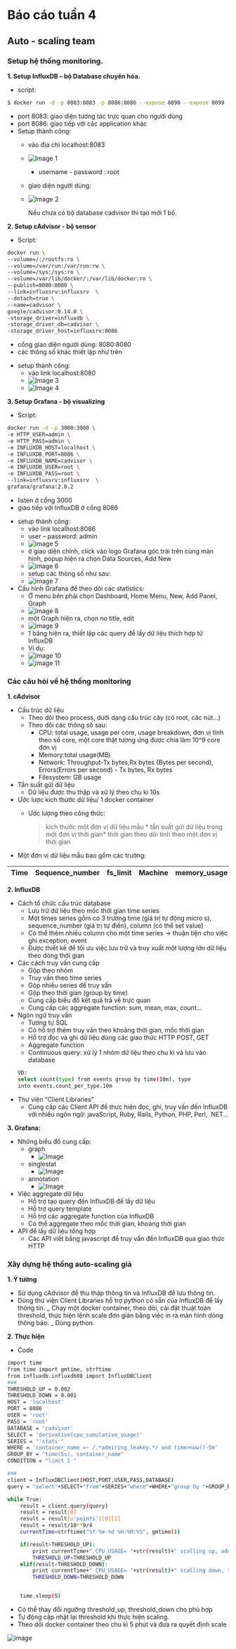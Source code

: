 # Báo cáo tuần 4
## Auto - scaling team
### Setup hệ thống monitoring.
**1. Setup InfluxDB – bộ Database chuyên hóa.**
- script:
```sh
$ docker run -d -p 8083:8083 -p 8086:8086 --expose 8090 --expose 8099 -e     PRE_CREATE_DB=cadvisor --name influxsrv tutum/influxdb:0.8.8
```
- port 8083: giao diện tương tác trực quan cho người dùng
- port 8086: giao tiếp với các application khác
- Setup thành công:
    + vào địa chỉ localhost:8083
    + ![Image 1](https://github.com/tranhuucuong91/autoscaling/blob/master/docs/learning-by-doing/week04-docker-monitoring/images/1.png)
        - username - password : root
    +  giao diện người dùng: 
    + ![Image 2](https://github.com/tranhuucuong91/autoscaling/blob/master/docs/learning-by-doing/week04-docker-monitoring/images/2.png)
    
        Nếu chưa có bộ database cadvisor  thì tạo mới 1 bộ.

**2. Setup cAdvisor - bộ sensor**
- Script:
```sh
docker run \
--volume=/:/rootfs:ro \
--volume=/var/run:/var/run:rw \
--volume=/sys:/sys:ro \
--volume=/var/lib/docker/:/var/lib/docker:ro \
--publish=8080:8080 \
--link=influxsrv:influxsrv	\
--detach=true \
--name=cadvisor \
google/cadvisor:0.14.0 \
-storage_driver=influxdb \
-storage_driver_db=cadvisor \
-storage_driver_host=influxsrv:8086
```
+ cổng giao diện người dùng: 8080:8080
+ các thông số khác thiết lập như trên
- setup thành công:
    + vào link localhost:8080
    + ![Image 3](https://github.com/tranhuucuong91/autoscaling/blob/master/docs/learning-by-doing/week04-docker-monitoring/images/3.png)
    + ![Image 4](https://github.com/tranhuucuong91/autoscaling/blob/master/docs/learning-by-doing/week04-docker-monitoring/images/4.png)
    
**3. Setup Grafana - bộ visualizing**
- Script: 
```sh
docker run -d -p 3000:3000 \
-e HTTP_USER=admin \
-e HTTP_PASS=admin \
-e INFLUXDB_HOST=localhost \
-e INFLUXDB_PORT=8086 \
-e INFLUXDB_NAME=cadvisor \
-e INFLUXDB_USER=root \
-e INFLUXDB_PASS=root \
--link=influxsrv:influxsrv	\
grafana/grafana:2.0.2
```
+ listen ở cổng 3000
+ giao tiếp với InfluxDB ở cổng 8086
- setup thành công:
    + vào link localhost:8086
    + user – password: admin
    + ![image 5](https://github.com/tranhuucuong91/autoscaling/blob/master/docs/learning-by-doing/week04-docker-monitoring/images/5.png)
    + ở giao diện chính, click vào logo Grafana góc trái trên cùng màn hình, popup hiện ra chọn Data Sources, Add New
    + ![image 6](https://github.com/tranhuucuong91/autoscaling/blob/master/docs/learning-by-doing/week04-docker-monitoring/images/6.png)
    + setup các thông số như sau:
    + ![image 7](https://github.com/tranhuucuong91/autoscaling/blob/master/docs/learning-by-doing/week04-docker-monitoring/images/7.png)    
- Cấu hình Grafana để theo dõi các statistics:
    + Ở menu bên phải chọn Dashboard,  Home Menu, New, Add Panel, Graph
    + ![image 8](https://github.com/tranhuucuong91/autoscaling/blob/master/docs/learning-by-doing/week04-docker-monitoring/images/8.png)      
    + một Graph hiện ra, chọn no title, edit
    + ![image 9](https://github.com/tranhuucuong91/autoscaling/blob/master/docs/learning-by-doing/week04-docker-monitoring/images/9.png)      
    + 1 bảng hiện ra, thiết lập các query  để lấy dữ liệu thích hợp từ InfluxDB
    + Ví dụ:
    + ![image 10](https://github.com/tranhuucuong91/autoscaling/blob/master/docs/learning-by-doing/week04-docker-monitoring/images/10.png)      
    + ![image 11](https://github.com/tranhuucuong91/autoscaling/blob/master/docs/learning-by-doing/week04-docker-monitoring/images/11.png)      
    
### Các câu hỏi về hệ thống monitoring
**1. cAdvisor**
- Cấu trúc dữ liệu
    + Theo dõi theo process, dưới dạng cấu trúc cây (có root, các nút...)
    + Theo dõi các thông số sau:
        + CPU: total usage, usage per core, usage breakdown, đơn vị tính theo số core, một core thật tương ứng được chia làm 10^9 core đơn vị
        + Memory:total usage(MB)
        + Network: Throughput-Tx bytes,Rx bytes (Bytes per second), Errors(Errors per second) - Tx bytes, Rx bytes
        + Filesystem: GB usage
- Tần suất gửi dữ liệu
    + Dữ liệu được thu thập và xử lý theo chu kì 10s
- Ước lược kích thước dữ liệu/ 1 docker container
    + Ước lượng theo công thức:
    
        >kích thước một đơn vị dữ liệu mẫu * tần suất gửi dữ liệu trong một đơn vị thời gian* thời gian theo dõi tính theo một đơn vị thời gian
+ Một đơn vị dữ liệu mẫu bao gồm các trường:

Time|Sequence_number|fs_limit|Machine|memory_usage|container_name|cpu_cumulative_usage|memory_working_set|rx_bytes|tx_errors|tx_bytes|fs_device|rx_errors|fs_usage
--|--|--|--|--|--|--|--|--|--|--|--|--|--|

**2. InfluxDB**
- Cách tổ chức cấu trúc database
    + Lưu trữ dữ liệu theo mốc thời gian time series
    + Một times series gồm có 3 trường time (giá trị tự động micro s), sequence_number (giá trị tự điền), column (có thể set value)
    + Có thể thêm nhiều column cho một time series → thuận tiện cho việc ghi exception, event
    + Được thiết kế để tối ưu việc lưu trữ và truy xuất một lượng lớn dữ liệu theo dòng thời gian
- Các cách truy vấn cung cấp
    + Gộp theo nhóm
    + Truy vấn theo time series
    + Gộp nhiều series để truy vấn
    + Gộp theo thời gian (group by time)
    + Cung cấp biểu đồ kết quả trả về trực quan
    + Cung cấp các aggregate function: sum, mean, max, count...
- Ngôn ngữ truy vấn
    + Tương tự SQL
    + Có hỗ trợ thêm truy vấn theo khoảng thời gian, mốc thời gian
    + Hỗ trợ đọc và ghi dữ liệu dùng các giao thức HTTP POST, GET
    + Aggregate function
    + Continuous query: xử lý 1 nhóm dữ liệu theo chu kì và lưu vào database
    ```sh
    VD:
    select count(type) from events group by time(10m), type 
    into events.count_per_type.10m
    ```
- Thư viện “Client Libraries”
    + Cung cấp các Client API để thực hiện đọc, ghi, truy vấn đến InfluxDB với nhiều ngôn ngữ:
    javaScript, Ruby, Rails, Python, PHP, Perl, .NET... 

**3. Grafana:**
- Những biểu đồ cung cấp:
    + graph
        + ![Image](https://github.com/tranhuucuong91/autoscaling/blob/master/docs/learning-by-doing/week04-docker-monitoring/images/12.png)
    + singlestat
        + ![Image](https://github.com/tranhuucuong91/autoscaling/blob/master/docs/learning-by-doing/week04-docker-monitoring/images/13.png)
    + annotation
        + ![Image](https://github.com/tranhuucuong91/autoscaling/blob/master/docs/learning-by-doing/week04-docker-monitoring/images/14.png)
- Việc aggregate dữ liệu
    + Hỗ trợ tạo query đến InfluxDB để lấy dữ liệu
    + Hỗ trợ query template
    + Hỗ trợ các aggregate function của InfluxDB
    + Có thể aggregate theo mốc thời gian, khoảng thời gian
- API để lấy dữ liệu tổng hợp
    + Các API viết bằng javascript để truy vấn đến InfluxDB qua giao thức HTTP
    
### Xây dựng hệ thống auto-scaling giả

**1. Ý tưởng**
- Sử dụng cAdvisor để thu thập thông tin và InfluxDB để lưu thông tin.
- Dùng thư viện Client Libraries hỗ trợ python có sẵn của InfluxDB để lấy thông tin.
_  Chạy một docker container, theo dõi, cài đặt thuật toán threshold, thực hiện lệnh scale đơn giản bằng việc in ra màn hình dòng thông báo.
_ Dùng python.

**2. Thực hiện**
- Code
```sh
import time
from time import gmtime, strftime
from influxdb.influxdb08 import InfluxDBClient
###
THRESHOLD_UP = 0.002
THRESHOLD_DOWN = 0.001
HOST = 'localhost'
PORT = 8086
USER = 'root'
PASS = 'root'
DATABASE = 'cadvisor'
SELECT = 'derivative(cpu_cumulative_usage)'
SERIES = "'stats'"
WHERE = 'container_name =~ /.*admiring_leakey.*/ and time>now()-5m'
GROUP_BY = "time(5s), container_name"
CONDITION = "limit 1 " 

###
client = InfluxDBClient(HOST,PORT,USER,PASS,DATABASE)
query = "select"+SELECT+"from"+SERIES+"where"+WHERE+"group by "+GROUP_BY+CONDITION

while True:
    result = client.query(query)
    result = result[0]
    result = result[u'points'][0][1]
    result = result/10**9/4
    currentTime=strftime("%Y-%m-%d %H:%M:%S", gmtime())

    if(result>THRESHOLD_UP):
        print currentTime+" CPU_USAGE= "+str(result)+" scalling up, add 1 instance"
        THRESHOLD_UP=THRESHOLD_UP
    elif(result<THRESHOLD_DOWN):
        print currentTime+" CPU_USAGE= "+str(result)+" scalling down, turn off 1 instance"
        THRESHOLD_DOWN=THRESHOLD_DOWN


    time.sleep(5)
```

- Có thể thay đổi ngưỡng threshold_up, threshold_down cho phù hợp
- Tự động cập nhật lại threshold khi thực hiện scaling.
- Theo dõi docker container theo chu kì 5 phút và đưa ra quyết định scale

![image](https://github.com/tranhuucuong91/autoscaling/blob/master/docs/learning-by-doing/week04-docker-monitoring/images/15.png)

	













